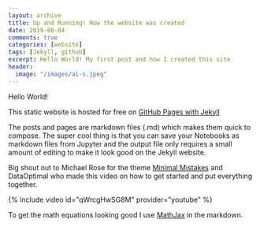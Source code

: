 ```yaml
---
layout: archive
title: Up and Running! How the website was created
date: 2019-08-04
comments: true
categories: [website]
tags: [Jekyll, github]
excerpt: Hello World! My first post and how I created this site
header:
  image: "/images/ai-s.jpeg"
---
```

Hello World!

This static website is hosted for free on [GitHub Pages with Jekyll](https://help.github.com/en/articles/about-github-pages-and-jekyll)

The posts and pages are markdown files (.md) which makes them quick to compose.  The super cool thing is that you can save your Notebooks as markdown files from Jupyter and the output file only requires a small amount of editing to make it look good on the Jekyll website. 

Big shout out to Michael Rose for the theme [Minimal Mistakes](https://mmistakes.github.io/minimal-mistakes/) and DataOptimal who made this video on how to get started and put everything together.

{% include video id="qWrcgHwSG8M" provider="youtube" %}

To get the math equations looking good I use [MathJax](https://www.mathjax.org/) in the markdown.

<script src="https://utteranc.es/client.js"
        repo="spcman/getting-to-know-julia"
        issue-term="pathname"
        theme="github-light"
        crossorigin="anonymous"
        async>
</script>